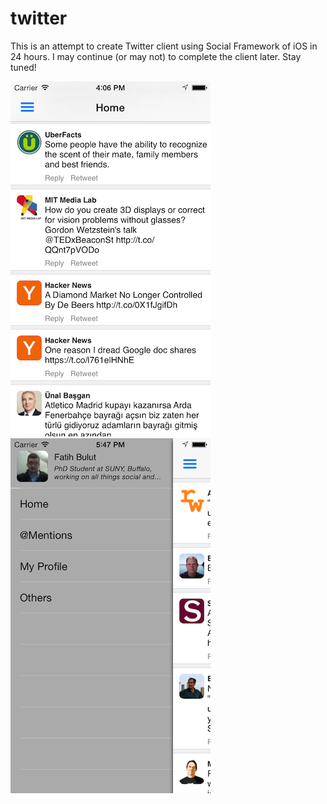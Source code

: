 twitter
=======

This is an attempt to create Twitter client using Social Framework of iOS in 24 hours. I may continue (or may not) to complete the client later. Stay tuned!

 
![Alt text](screenshots/1.png?raw=true "") ![Alt text](screenshots/2.png?raw=true "")
